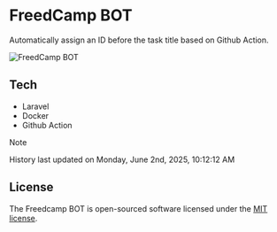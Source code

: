 # FreedCamp BOT

Automatically assign an ID before the task title based on Github Action.

![FreedCamp BOT](https://repository-images.githubusercontent.com/737932867/7d34798b-2680-471c-b089-a78a718d3d6a)

## Tech

- Laravel
- Docker
- Github Action

> [!NOTE]  
> History last updated on Monday, June 2nd, 2025, 10:12:12 AM

## License

The Freedcamp BOT is open-sourced software licensed under the [MIT license](https://opensource.org/licenses/MIT).
